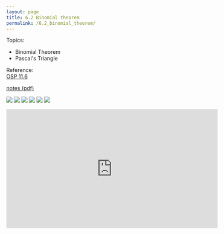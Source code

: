 ```yaml
---
layout: page
title: 6.2 Binomial theorem
permalink: /6.2_binomial_theorem/
---
```


Topics: 
- Binomial Theorem
- Pascal's Triangle

Reference:  
[OSP 11.6](https://openstax.org/books/precalculus/pages/11-6-binomial-theorem)  

[notes (pdf)](PCHA_6.1_Combinatorics.pdf)

![](0.png)
![](1.png)
![](2.png)
![](3.png)
![](4.png)
![](5.png)

<iframe width="560" height="315" src="https://www.youtube.com/embed/qUv-AY99Ruc" title="YouTube video player" frameborder="0" allow="accelerometer; autoplay; clipboard-write; encrypted-media; gyroscope; picture-in-picture" allowfullscreen></iframe>

